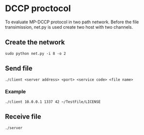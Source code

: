 # DCCP proctocol
To evaluate MP-DCCP protocol in two path network. Before the file transimission, net.py is used create two host with two channels. 
## Create the network
    sudo python net.py -i 8 -o 2
## Send file
    ./client <server address> <port> <service code> <file name>
### Example
    ./client 10.0.0.1 1337 42 ~/TestFile/LICENSE

## Receive file
    ./server
